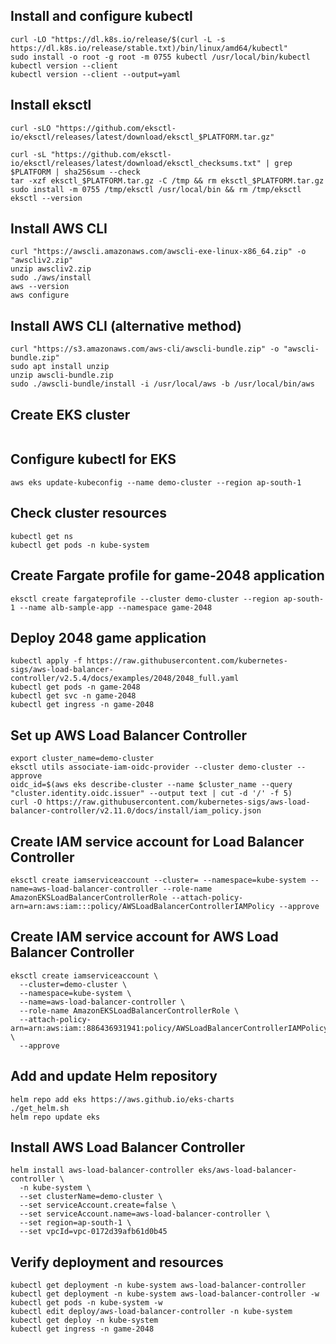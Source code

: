 
## Install and configure kubectl

```
curl -LO "https://dl.k8s.io/release/$(curl -L -s https://dl.k8s.io/release/stable.txt)/bin/linux/amd64/kubectl"
sudo install -o root -g root -m 0755 kubectl /usr/local/bin/kubectl
kubectl version --client
kubectl version --client --output=yaml
```


 ## Install eksctl

```
curl -sLO "https://github.com/eksctl-io/eksctl/releases/latest/download/eksctl_$PLATFORM.tar.gz"
```
```
curl -sL "https://github.com/eksctl-io/eksctl/releases/latest/download/eksctl_checksums.txt" | grep $PLATFORM | sha256sum --check
tar -xzf eksctl_$PLATFORM.tar.gz -C /tmp && rm eksctl_$PLATFORM.tar.gz
sudo install -m 0755 /tmp/eksctl /usr/local/bin && rm /tmp/eksctl
eksctl --version
```


 ## Install AWS CLI

```
curl "https://awscli.amazonaws.com/awscli-exe-linux-x86_64.zip" -o "awscliv2.zip"
unzip awscliv2.zip
sudo ./aws/install
aws --version
aws configure
```


 ## Install AWS CLI (alternative method)

```
curl "https://s3.amazonaws.com/aws-cli/awscli-bundle.zip" -o "awscli-bundle.zip"
sudo apt install unzip
unzip awscli-bundle.zip
sudo ./awscli-bundle/install -i /usr/local/aws -b /usr/local/bin/aws
```


 ## Create EKS cluster

```eksctl create cluster --name demo-cluster --region ap-south-1 --fargate
```


 ## Configure kubectl for EKS

```
aws eks update-kubeconfig --name demo-cluster --region ap-south-1
```
## Check cluster resources

```
kubectl get ns
kubectl get pods -n kube-system
```
## Create Fargate profile for game-2048 application

```
eksctl create fargateprofile --cluster demo-cluster --region ap-south-1 --name alb-sample-app --namespace game-2048
```

## Deploy 2048 game application

```
kubectl apply -f https://raw.githubusercontent.com/kubernetes-sigs/aws-load-balancer-controller/v2.5.4/docs/examples/2048/2048_full.yaml
kubectl get pods -n game-2048
kubectl get svc -n game-2048
kubectl get ingress -n game-2048
```

## Set up AWS Load Balancer Controller

```
export cluster_name=demo-cluster
eksctl utils associate-iam-oidc-provider --cluster demo-cluster --approve
oidc_id=$(aws eks describe-cluster --name $cluster_name --query "cluster.identity.oidc.issuer" --output text | cut -d '/' -f 5)
curl -O https://raw.githubusercontent.com/kubernetes-sigs/aws-load-balancer-controller/v2.11.0/docs/install/iam_policy.json
```

## Create IAM service account for Load Balancer Controller

```
eksctl create iamserviceaccount --cluster= --namespace=kube-system --name=aws-load-balancer-controller --role-name AmazonEKSLoadBalancerControllerRole --attach-policy-arn=arn:aws:iam:::policy/AWSLoadBalancerControllerIAMPolicy --approve
```

## Create IAM service account for AWS Load Balancer Controller

```
eksctl create iamserviceaccount \
  --cluster=demo-cluster \
  --namespace=kube-system \
  --name=aws-load-balancer-controller \
  --role-name AmazonEKSLoadBalancerControllerRole \
  --attach-policy-arn=arn:aws:iam::886436931941:policy/AWSLoadBalancerControllerIAMPolicy \
  --approve
```

## Add and update Helm repository

```
helm repo add eks https://aws.github.io/eks-charts
./get_helm.sh
helm repo update eks
```

## Install AWS Load Balancer Controller

```
helm install aws-load-balancer-controller eks/aws-load-balancer-controller \
  -n kube-system \
  --set clusterName=demo-cluster \
  --set serviceAccount.create=false \
  --set serviceAccount.name=aws-load-balancer-controller \
  --set region=ap-south-1 \
  --set vpcId=vpc-0172d39afb61d0b45
```

## Verify deployment and resources

```
kubectl get deployment -n kube-system aws-load-balancer-controller
kubectl get deployment -n kube-system aws-load-balancer-controller -w
kubectl get pods -n kube-system -w
kubectl edit deploy/aws-load-balancer-controller -n kube-system
kubectl get deploy -n kube-system
kubectl get ingress -n game-2048
```